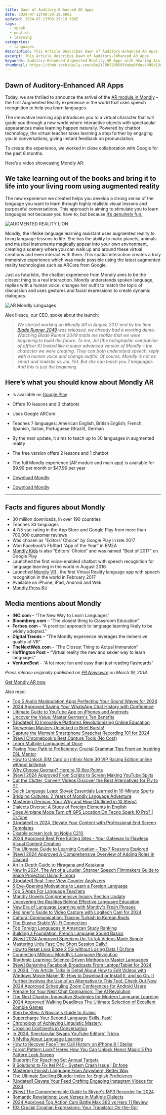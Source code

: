 ```yaml
---
title: Dawn of Auditory-Enhanced AR Apps
date: 2024-07-12T08:29:19.589Z
updated: 2024-07-13T08:29:19.589Z
tags:
  - speak
  - english
  - learning
categories:
  - languages
description: This Article Describes Dawn of Auditory-Enhanced AR Apps
excerpt: This Article Describes Dawn of Auditory-Enhanced AR Apps
keywords: Auditory-Enhanced Augmented Reality,AR Apps with Hearing Assistance Features,Sound Integration in AR Technology,Augmented Reality for Impaired Hearing Users,Auditory Immersion in AR Applications,AR App Development for Accessibility,Innovative AR Hearing Solutions
thumbnail: https://thmb.techidaily.com/d0e21788f29958fdaba0fdac4398d13da9177082545009c2bddd22992fae44fc.jpg
---
```


## Dawn of Auditory-Enhanced AR Apps

 Today, we are thrilled to announce the arrival of the [AR module in Mondly](https://shop.mondly.com/affiliate.php?ACCOUNT=ATISTUDI&AFFILIATE=108875&PATH=https://www.mondly.com?AFFILIATE=108875) – the first Augmented Reality experience in the world that uses speech recognition to help you learn languages.

 The innovative learning app introduces you to a virtual character that will guide you through a new world where interactive objects with spectacular appearances make learning happen naturally. Powered by chatbot technology, the virtual teacher takes learning a step further by engaging you in conversations, giving instant feedback on pronunciation.

 To create the experience, we worked in close collaboration with Google for the past 6 months.

Here’s a video showcasing Mondly AR:

##

## We take learning out of the books and bring it to life into your living room using augmented reality

 The new experience we created helps you develop a strong sense of the language you want to learn through highly realistic visual lessons and purposeful conversations. This approach is aiming to stimulate you to learn languages not because you have to, but because [it’s genuinely fun.](https://shop.mondly.com/affiliate.php?ACCOUNT=ATISTUDI&AFFILIATE=108875&PATH=https://www.mondly.com?AFFILIATE=108875)

![AUGMENTED REALITY LION](https://media.giphy.com/media/ckAvyr8RNxvc0Tbued/giphy.gif "Introducing The First Augmented Reality Language App With Speech Recognition 2")

 Mondly, the lifelike language learning assistant uses augmented reality to bring language lessons to life. She has the ability to make planets, animals and musical instruments magically appear into your own environment, creating a scenery where you can walk up and around these virtual creations and even interact with them. This spatial interaction creates a truly immersive experience which was made possible using the latest augmented reality technologies such as ARCore from Google.

 Just as futuristic, the chatbot experience from Mondly aims to be the closest thing to a real interaction. Mondly understands spoken language, replies with a human voice, changes her outfit to match the topic of discussion and uses gestures and facial expressions to create dynamic dialogues.

![AR Mondly Languages](https://media.giphy.com/media/5eF84ByiI55ql9Xyrk/giphy.gif "Introducing The First Augmented Reality Language App With Speech Recognition 3")

Alex Iliescu, our CEO, spoke about the launch:

> _We started working on Mondly AR in August 2017 and by the time [Blade Runner 2049](http://www.imdb.com/title/tt1856101/) was released, we already had a working demo. Watching Blade Runner 2049 made me realize that we were beginning to build the future. To me, Joi (the holographic companion of officer K) looked like a super advanced version of Mondly – the character we were creating. They can both understand speech, reply with a human voice and change outfits. Of course, Mondly is not as smart and realistic as Joi. Yet. But she can teach you 7 languages. And this is just the beginning._

## Here’s what you should know about Mondly AR

* Is available on [Google Play](https://play.google.com/store/apps/details?id=com.atistudios.mondlyar.languages&hl=en)
* Offers 10 lessons and 3 chatbots
* Uses Google ARCore
* Teaches 7 languages: American English, British English, French, Spanish, Italian, Portuguese (Brazil), German
* By the next update, it aims to teach up to 30 languages in augmented reality
* The free version offers 2 lessons and 1 chatbot
* The full Mondly experience (AR module and main app) is available for $9.99 per month or $47.99 per year

* [Download Mondly](https://www.facebook.com/sharer/sharer.php?u=https%3A%2F%2Fwww.mondly.com%2Fblog%2Fintroducing-first-augmented-reality-language-app-speech-recognition%2F&t=Introducing+the+First+Augmented+Reality+Language+App+with+Speech+Recognition "Share on Facebook")
* [Download Mondly](https://shop.mondly.com/affiliate.php?ACCOUNT=ATISTUDI&AFFILIATE=108875&PATH=https://www.mondly.com?AFFILIATE=108875)

---

## Facts and figures about Mondly

* 30 million downloads, in over 190 countries
* Teaches 33 languages
* 4.7/5 star rating in the App Store and Google Play from more than 700,000 customer reviews
* Was chosen as “Editors’ Choice” by Google Play in late 2017
* Won Facebook’s FbStart “App of the Year” in EMEA
* [Mondly Kids](https://play.google.com/store/apps/details?id=com.atistudios.mondly.kids.languages) is also “Editors’ Choice” and was named “Best of 2017” on Google Play
* Launched the first voice-enabled chatbot with speech recognition for language learning in the world in August 2016
* Launched [Mondly VR](https://www.oculus.com/experiences/quest/4214902388537196/?utm%5Fsource=mondly&utm%5Fcampaign=blog&utm%5Fchannel=direct) , the first Virtual Reality language app with speech recognition in the world in February 2017
* Available on iPhone, iPad, Android and Web
* [Mondly Press Kit](https://www.dropbox.com/sh/vo4j5214zvwdxy5/AAC20VxIgpuiEe7ED2%5F37VNEa?dl=0)

## Media mentions about Mondly

* **INC.com** – “The New Way to Learn Languages”
* **Bloomberg.com** – “The closest thing to Classroom Education”
* **Forbes.com** – “A practical approach to language learning likely to be widely adopted.”
* **Digital Trends** – “The Mondly experience leverages the immersive quality of VR”
* **TheNextWeb.com** – “The Closest Thing to Actual Immersion”
* **Huffington Post** – “Virtual reality the new and sexier way to learn languages”
* **VentureBeat** – “A lot more fun and easy than just reading flashcards”

 _Press release originally published on [PR Newswire](https://www.prnewswire.com/news-releases/mondly-launches-the-first-augmented-reality-experience-that-uses-speech-recognition-to-teach-languages-677259213.html) on March 19, 2018._

[Get Mondly AR now](https://play.google.com/store/apps/details?id=com.atistudios.mondlyar.languages&hl=en "Get Mondly AR now")

<ins class="adsbygoogle"
     style="display:block"
     data-ad-format="autorelaxed"
     data-ad-client="ca-pub-7571918770474297"
     data-ad-slot="1223367746"></ins>



<ins class="adsbygoogle"
     style="display:block"
     data-ad-client="ca-pub-7571918770474297"
     data-ad-slot="8358498916"
     data-ad-format="auto"
     data-full-width-responsive="true"></ins>



<span class="atpl-alsoreadstyle">Also read:</span>
<div><ul>
<li><a href="https://sound-tweaking.techidaily.com/top-5-audio-manipulation-apps-perfecting-your-sound-waves-for-2024/"><u>Top 5 Audio Manipulation Apps Perfecting Your Sound Waves for 2024</u></a></li>
<li><a href="https://screen-video-capture.techidaily.com/2024-approved-saving-your-whatsapp-chat-history-with-confidence/"><u>2024 Approved  Saving Your WhatsApp Chat History with Confidence</u></a></li>
<li><a href="https://youtube-videos.techidaily.com/ultimate-guide-to-youtube-app-on-iphones-and-androids/"><u>Ultimate Guide to YouTube App on iPhones and Androids</u></a></li>
<li><a href="https://mondly-stories.techidaily.com/uncover-the-value-master-germans-ten-benefits/"><u>Uncover the Value: Master German's Ten Benefits</u></a></li>
<li><a href="https://screen-capture.techidaily.com/updated-10-innovative-platforms-revolutionizing-online-education/"><u>[Updated] 10 Innovative Platforms Revolutionizing Online Education</u></a></li>
<li><a href="https://mondly-stories.techidaily.com/1719581905222-norwegian-mastery-unlocked-in-brief-bursts/"><u>Norwegian Mastery Unlocked in Brief Bursts!</u></a></li>
<li><a href="https://snapchat-videos.techidaily.com/capture-the-moment-smartphone-snapchat-recording-101-for-2024/"><u>Capture the Moment  Smartphone Snapchat Recording 101 for 2024</u></a></li>
<li><a href="https://screen-activity-recording.techidaily.com/new-chromebooks-best-capture-tools-no-cost/"><u>[New] Chromebook's Best Capture Tools (No Cost)</u></a></li>
<li><a href="https://mondly-stories.techidaily.com/1719580203961-learn-multiple-languages-at-once/"><u>Learn Multiple Languages at Once</u></a></li>
<li><a href="https://mondly-stories.techidaily.com/paving-your-path-to-proficiency-crucial-grammar-tips-from-an-inspiring-esl-mentor/"><u>Paving Your Path to Proficiency: Crucial Grammar Tips From an Inspiring ESL Mentor</u></a></li>
<li><a href="https://sim-unlock.techidaily.com/how-to-unlock-sim-card-on-infinix-note-30-vip-racing-edition-online-without-jailbreak-by-drfone-android/"><u>How to Unlock SIM Card on Infinix Note 30 VIP Racing Edition online without jailbreak</u></a></li>
<li><a href="https://mondly-stories.techidaily.com/why-choose-german-herere-10-key-points/"><u>Why Choose German? Here're 10 Key Points</u></a></li>
<li><a href="https://eaxpv-info.techidaily.com/new-2024-approved-from-scripts-to-screen-making-youtube-splits/"><u>[New] 2024 Approved  From Scripts to Screen  Making YouTube Splits</u></a></li>
<li><a href="https://youtube-video-recordings.techidaily.com/cut-the-clutter-convert-videos-discover-the-best-alternatives-for-flv-to-yt/"><u>Cut the Clutter, Convert Videos  Discover the Best Alternatives for Flv to YT</u></a></li>
<li><a href="https://mondly-stories.techidaily.com/quick-language-leap-slovak-essentials-learned-in-10-minute-spurts/"><u>Quick Language Leap: Slovak Essentials Learned in 10-Minute Spurts</u></a></li>
<li><a href="https://mondly-stories.techidaily.com/bridging-cultures-2-years-of-mondly-language-adventure/"><u>Bridging Cultures: 2 Years of Mondly Language Adventure</u></a></li>
<li><a href="https://mondly-stories.techidaily.com/mastering-german-your-why-and-how-outlined-in-10-steps/"><u>Mastering German: Your Why and How (Outlined in 10 Steps)</u></a></li>
<li><a href="https://mondly-stories.techidaily.com/dialects-diverse-a-study-of-foreign-elements-in-english/"><u>Dialects Diverse: A Study of Foreign Elements in English</u></a></li>
<li><a href="https://fake-location.techidaily.com/does-airplane-mode-turn-off-gps-location-on-tecno-spark-10-pro-drfone-by-drfone-virtual-android/"><u>Does Airplane Mode Turn off GPS Location On Tecno Spark 10 Pro? | Dr.fone</u></a></li>
<li><a href="https://facebook-video-footage.techidaily.com/updated-in-2024-elevate-your-content-with-professional-end-screen-templates/"><u>[Updated] In 2024, Elevate Your Content with Professional End Screen Templates</u></a></li>
<li><a href="https://phone-solutions.techidaily.com/disable-screen-lock-on-nokia-c210-by-drfone-android-unlock-android-unlock/"><u>Disable screen lock on Nokia C210</u></a></li>
<li><a href="https://fox-info.techidaily.com/2024-approved-best-free-editing-sites-your-gateway-to-flawless-visual-content-creation/"><u>2024 Approved  Best Free Editing Sites - Your Gateway to Flawless Visual Content Creation</u></a></li>
<li><a href="https://mondly-stories.techidaily.com/the-ultimate-guide-to-learning-croatian-top-7-reasons-explored/"><u>The Ultimate Guide to Learning Croatian – Top 7 Reasons Explored</u></a></li>
<li><a href="https://discord-videos.techidaily.com/new-2024-approved-a-comprehensive-overview-of-adding-roles-in-discord/"><u>[New] 2024 Approved  A Comprehensive Overview of Adding Roles in Discord</u></a></li>
<li><a href="https://mondly-stories.techidaily.com/an-in-depth-guide-to-hiragana-and-katakana/"><u>An In-Depth Guide to Hiragana and Katakana</u></a></li>
<li><a href="https://sound-tweaking.techidaily.com/new-in-2024-the-art-of-a-louder-sharper-speech-filmmakers-guide-to-voice-projection-using-filmora/"><u>New In 2024, The Art of a Louder, Sharper Speech Filmmakers Guide to Voice Projection Using Filmora</u></a></li>
<li><a href="https://facebook-video-share.techidaily.com/updated-real-time-view-counter-analyzers/"><u>[Updated] Real-Time View Counter Analyzers</u></a></li>
<li><a href="https://mondly-stories.techidaily.com/5-eye-opening-motivations-to-learn-a-foreign-language/"><u>5 Eye-Opening Motivations to Learn a Foreign Language</u></a></li>
<li><a href="https://mondly-stories.techidaily.com/top-5-apps-for-language-teachers/"><u>Top 5 Apps For Language Teachers</u></a></li>
<li><a href="https://mondly-stories.techidaily.com/mondly-unveils-comprehensive-inquiry-section-update/"><u>Mondly Unveils Comprehensive Inquiry Section Update</u></a></li>
<li><a href="https://mondly-stories.techidaily.com/uncovering-the-realities-behind-effective-language-education/"><u>Uncovering the Realities Behind Effective Language Education</u></a></li>
<li><a href="https://mondly-stories.techidaily.com/new-era-of-language-learning-with-mondlys-fresh-phrases/"><u>New Era of Language Learning with Mondly's Fresh Phrases</u></a></li>
<li><a href="https://desktop-recording.techidaily.com/beginners-guide-to-video-capture-with-logitech-cam-for-2024/"><u>Beginner's Guide to Video Capture with Logitech Cam for 2024</u></a></li>
<li><a href="https://mondly-stories.techidaily.com/cultural-communication-tracing-turkish-to-korean-roots/"><u>Cultural Communication: Tracing Turkish to Korean Roots</u></a></li>
<li><a href="https://network-issues.techidaily.com/the-elusive-stable-wi-fi-connection/"><u>The Elusive Stable Wi-Fi Connection</u></a></li>
<li><a href="https://mondly-stories.techidaily.com/top-foreign-languages-in-american-study-ranking/"><u>Top Foreign Languages in American Study Ranking</u></a></li>
<li><a href="https://mondly-stories.techidaily.com/building-a-foundation-french-language-sound-basics/"><u>Building a Foundation: French Language Sound Basics</u></a></li>
<li><a href="https://tiktok-videos.techidaily.com/new-2024-approved-speeding-up-tiktok-videos-made-simple/"><u>[New] 2024 Approved  Speeding Up TikTok Videos Made Simple</u></a></li>
<li><a href="https://mondly-stories.techidaily.com/1719581767154-mastering-urdu-fast-one-short-session-daily/"><u>Mastering Urdu Fast: One Short Session Daily!</u></a></li>
<li><a href="https://techidaily.com/how-to-reset-lava-blaze-2-5g-without-losing-data-drfone-by-drfone-reset-android-reset-android/"><u>How to Reset Lava Blaze 2 5G without Losing Data | Dr.fone</u></a></li>
<li><a href="https://mondly-stories.techidaily.com/connecting-millions-mondlys-language-revolution/"><u>Connecting Millions: Mondly’s Language Revolution</u></a></li>
<li><a href="https://mondly-stories.techidaily.com/rhythmic-learning-science-driven-methods-to-master-languages/"><u>Rhythmic Learning: Science-Driven Methods to Master Languages</u></a></li>
<li><a href="https://facebook-clips.techidaily.com/new-banishing-facebook-broadcasts-from-laptoptablet-for-2024/"><u>[New] Banishing Facebook Broadcasts From Laptop/Tablet for 2024</u></a></li>
<li><a href="https://ai-editing-video.techidaily.com/in-2024-this-article-talks-in-detail-about-how-to-edit-videos-with-windows-movie-maker-10-how-to-download-or-install-it-and-so-on-it-further-involves-the-us/"><u>In 2024, This Article Talks in Detail About How to Edit Videos with Windows Movie Maker 10, How to Download or Install It, and so On. It Further Involves the Use of an Alternative to This Tool. Check Out Now</u></a></li>
<li><a href="https://fox-info.techidaily.com/2024-approved-scheduling-zoom-conferences-for-android-users/"><u>2024 Approved  Scheduling Zoom Conferences for Android Users</u></a></li>
<li><a href="https://mondly-stories.techidaily.com/prepare-for-your-next-chat-companion-the-ai-revolution/"><u>Prepare for Your Next Chat Companion: The AI Revolution</u></a></li>
<li><a href="https://mondly-stories.techidaily.com/the-next-chapter-innovative-strategies-for-modern-language-learning/"><u>The Next Chapter: Innovative Strategies for Modern Language Learning</u></a></li>
<li><a href="https://video-capture.techidaily.com/2024-approved-walking-deadlines-the-ultimate-selection-of-excellent-zombie-games/"><u>2024 Approved  Walking Deadlines  The Ultimate Selection of Excellent Zombie Games</u></a></li>
<li><a href="https://mondly-stories.techidaily.com/step-by-step-a-novices-guide-to-arabic/"><u>Step by Step: A Novice's Guide to Arabic</u></a></li>
<li><a href="https://mondly-stories.techidaily.com/supercharge-your-second-language-skills-fast/"><u>Supercharge Your Second Language Skills, Fast!</u></a></li>
<li><a href="https://mondly-stories.techidaily.com/chronology-of-achieving-linguistic-mastery/"><u>Chronology of Achieving Linguistic Mastery</u></a></li>
<li><a href="https://mondly-stories.techidaily.com/crossing-continents-in-conversation/"><u>Crossing Continents in Conversation</u></a></li>
<li><a href="https://youtube-help.techidaily.com/in-2024-spectacular-swaps-youtube-editors-tricks/"><u>In 2024, Spectacular Swaps  YouTube Editors' Tricks</u></a></li>
<li><a href="https://mondly-stories.techidaily.com/5-myths-about-language-learning/"><u>5 Myths About Language Learning</u></a></li>
<li><a href="https://blog-min.techidaily.com/how-to-recover-facetime-call-history-on-iphone-8-stellar-by-stellar-data-recovery-ios-iphone-data-recovery/"><u>How to Recover FaceTime Call History on iPhone 8 | Stellar</u></a></li>
<li><a href="https://unlock-android.techidaily.com/forgot-pattern-lock-heres-how-you-can-unlock-honor-magic-5-pro-pattern-lock-screen-by-drfone-android/"><u>Forgot Pattern Lock? Heres How You Can Unlock Honor Magic 5 Pro Pattern Lock Screen</u></a></li>
<li><a href="https://mondly-stories.techidaily.com/blueprint-for-reaching-set-annual-targets/"><u>Blueprint For Reaching Set Annual Targets</u></a></li>
<li><a href="https://howto.techidaily.com/9-solutions-to-fix-itel-p40plus-system-crash-issue-drfone-by-drfone-fix-android-problems-fix-android-problems/"><u>9 Solutions to Fix Itel P40+ System Crash Issue | Dr.fone</u></a></li>
<li><a href="https://mondly-stories.techidaily.com/1719575174482-mastering-finnish-language-from-anywhere-better-way/"><u>Mastering Finnish Language From Anywhere, Better Way</u></a></li>
<li><a href="https://mondly-stories.techidaily.com/the-ultimate-spelling-blunder-index-for-english-proficiency/"><u>The Ultimate Spelling Blunder Index for English Proficiency</u></a></li>
<li><a href="https://instagram-clips.techidaily.com/updated-elevate-your-feed-crafting-engaging-instagram-videos-for-2024/"><u>[Updated] Elevate Your Feed  Crafting Engaging Instagram Videos for 2024</u></a></li>
<li><a href="https://video-capture.techidaily.com/new-the-comprehensible-guide-to-skypes-mp3-recorder-for-2024/"><u>[New] The Comprehensible Guide to Skype's MP3 Recorder for 2024</u></a></li>
<li><a href="https://mondly-stories.techidaily.com/romantic-revelations-love-verses-in-multiple-dialects/"><u>Romantic Revelations: Love Verses in Multiple Dialects</u></a></li>
<li><a href="https://some-skills.techidaily.com/2024-approved-top-action-cam-battle-max-360-vs-hero-11-review/"><u>2024 Approved  Top Action Cam Battle  Max 360 vs Hero 11 Review</u></a></li>
<li><a href="https://mondly-stories.techidaily.com/103-crucial-croatian-expressions-your-translator-on-the-go/"><u>103 Crucial Croatian Expressions: Your Translator On-the-Go!</u></a></li>
</ul></div>
